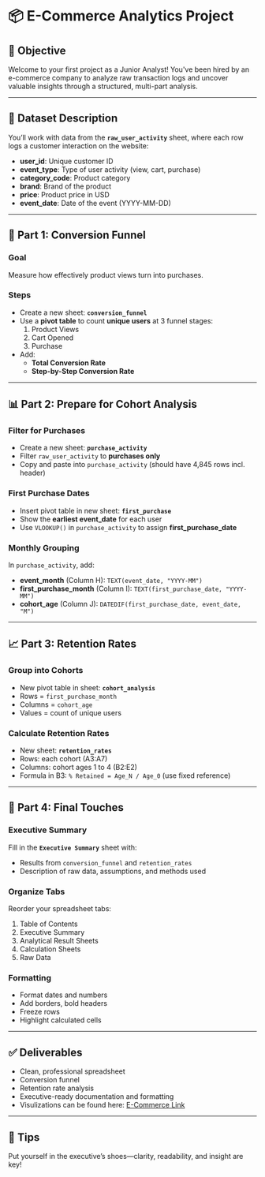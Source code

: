 
# 📦 E-Commerce Analytics Project

## 🎯 Objective
Welcome to your first project as a Junior Analyst! You've been hired by an e-commerce company to analyze raw transaction logs and uncover valuable insights through a structured, multi-part analysis.

---

## 📁 Dataset Description
You’ll work with data from the **`raw_user_activity`** sheet, where each row logs a customer interaction on the website:

- **user_id**: Unique customer ID
- **event_type**: Type of user activity (view, cart, purchase)
- **category_code**: Product category
- **brand**: Brand of the product
- **price**: Product price in USD
- **event_date**: Date of the event (YYYY-MM-DD)

---

## 🧩 Part 1: Conversion Funnel

### Goal
Measure how effectively product views turn into purchases.

### Steps
- Create a new sheet: **`conversion_funnel`**
- Use a **pivot table** to count **unique users** at 3 funnel stages:
  1. Product Views
  2. Cart Opened
  3. Purchase
- Add:
  - **Total Conversion Rate**
  - **Step-by-Step Conversion Rate**

---

## 📊 Part 2: Prepare for Cohort Analysis

### Filter for Purchases
- Create a new sheet: **`purchase_activity`**
- Filter `raw_user_activity` to **purchases only**
- Copy and paste into `purchase_activity` (should have 4,845 rows incl. header)

### First Purchase Dates
- Insert pivot table in new sheet: **`first_purchase`**
- Show the **earliest event_date** for each user
- Use `VLOOKUP()` in `purchase_activity` to assign **first_purchase_date**

### Monthly Grouping
In `purchase_activity`, add:
- **event_month** (Column H): `TEXT(event_date, "YYYY-MM")`
- **first_purchase_month** (Column I): `TEXT(first_purchase_date, "YYYY-MM")`
- **cohort_age** (Column J): `DATEDIF(first_purchase_date, event_date, "M")`

---

## 📈 Part 3: Retention Rates

### Group into Cohorts
- New pivot table in sheet: **`cohort_analysis`**
- Rows = `first_purchase_month`
- Columns = `cohort_age`
- Values = count of unique users

### Calculate Retention Rates
- New sheet: **`retention_rates`**
- Rows: each cohort (A3:A7)
- Columns: cohort ages 1 to 4 (B2:E2)
- Formula in B3: `% Retained = Age_N / Age_0` (use fixed reference)

---

## 🧹 Part 4: Final Touches

### Executive Summary
Fill in the **`Executive Summary`** sheet with:
- Results from `conversion_funnel` and `retention_rates`
- Description of raw data, assumptions, and methods used

### Organize Tabs
Reorder your spreadsheet tabs:
1. Table of Contents
2. Executive Summary
3. Analytical Result Sheets
4. Calculation Sheets
5. Raw Data

### Formatting
- Format dates and numbers
- Add borders, bold headers
- Freeze rows
- Highlight calculated cells

---

## ✅ Deliverables
- Clean, professional spreadsheet
- Conversion funnel
- Retention rate analysis
- Executive-ready documentation and formatting
- Visulizations can be found here: <a href="https://docs.google.com/spreadsheets/d/1t0mBmjcJwDonWfjLG-JDZcTv5spIrixuJPASA7NnS48/edit?usp=sharing">E-Commerce Link </a>

---

## 🧠 Tips
Put yourself in the executive’s shoes—clarity, readability, and insight are key!

